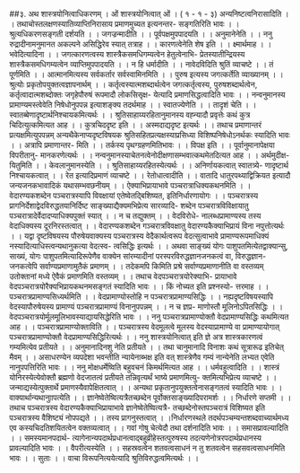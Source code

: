##३. अथ शास्त्रयोनित्वाधिकरणम् । ओं शास्त्रयोनित्वात् ओं । ( १ - १ - ३)
अन्यनिष्टत्वनिरासादिति । । तथाचोस्तलक्षणस्यातिव्याप्तिनिरासाय प्रमाणमुच्यत इत्यनन्तर-
सङ्गतिरिति भावः । । श्रुत्यधिकरणसङ्गती दर्शयति । । जगज्रन्मादीति । । पूर्वपक्षमुपपादयति । ।
अनुमानेनेति । । ननु रुद्रादीनामनुमानत अकल्पने असिद्धिरेव स्यात् तत्राह । । कारणत्वेनेति शेष
इति । । क्ष्मार्थमाह । । भवेदित्यादिना । । जगत्कारणत्वस्य शास्त्रैकसमधिगम्यत्वेन हेतुत्वेनाभि-
प्रेतस्यातीन्द्रियस्य शास्त्रैकसमधिगम्यत्वेन व्याप्तिमुपपादयति । । न हि धर्मादीति । । नावेदविदिति
श्रुतिं व्याचष्टे । । तं पूर्णमिति । । आत्मानमित्यस्य सर्वकर्तार सर्वस्वामिनमिति । । पुरुष इत्यस्य
जगत्कर्तेति व्याख्यानम् । । श्रुत्योः प्रकृतोपयुक्तत्वज्ञापनार्थम् । । कर्तृत्वस्यात्मशब्दार्थत्वेन
जगत्कर्तृत्वस्य, पुरुषशब्दार्थत्वेन, कर्तृत्वादात्मशब्दोक्तः जगृहेपौरुषं रूपमादौ लोकसिसृक्ष-
येत्यादि प्रमाणसिद्धत्वादिति भावः । । नन्वनुमानस्य प्रामाण्यमस्त्वेवेति निषेधोनुपपन्न इत्याशङ्क्य
तदर्थमाह । । स्वातज्येणेति । । तादृशं चेति । । स्वातब्बेणादृष्टार्थनिश्चायकमित्यर्थः । ।
श्रुतिसाहाय्यरहितानुमानस्य वह्न्यादौ प्रवृत्तेः कथं कुत्र चिदित्युत्कमित्यत आह । । कुत्रचिददृष्ट
इति । । अस्मदाद्यदृष्ट इत्यर्थः । । तथाच प्रमाणान्तरं प्रत्यक्षमित्युपपन्नम् अन्यथैकेनाप्यदृष्टविषयक
श्रुतिसहितप्रत्यक्षस्याप्रसिध्या विशिष्पनिषेधोऽनर्थकः स्यादिति भावः । । अत्रापि प्रमाणान्तर-
मिति । । तर्कस्य पृथग्ग्रहणमितिभावः । । विपक्ष इति । । पूर्वानुमानापेक्षया विपरीतानु-
मानकरणेत्यर्थः । । नन्वनुमानस्याचेतनत्वेनोदीक्षणासम्भवात्कथमेतदित्यत आह । । अर्थमुदीक्ष-
यितुमिति । । केवलानुमानस्येति । । श्रुतिसाहाय्यरहितस्येत्यर्थः । । अनिर्णायकत्वात् स्वातत्र्ये-
णादृष्टार्थ निश्चायकत्वात् । । रेत इत्यादिप्रमाणं व्याचष्टे । । रेतोधात्वादीति । । वातादि
धातुरपथ्याद्विक्रियत इत्यादौ जन्यजनकभावादिकं यथासम्भवछनीयम् । । ऐक्याभिप्रायाभावे
पञ्चरात्राधिक्यकथनमिति । । वेदारण्यकशब्देन पञ्चरात्रस्यापि विवक्षायां एतेष्वेतद्बिशिष्यत, इतिनिर्धारणायोगः । । पञ्चरात्रस्य प्रागनिर्देशाद्वेदविरुद्धतयानिर्दिष्ट साङ्ख्याद्यैक्यमभिप्रेत्य सारव्यादि-
शब्देन पञ्चरात्रविविक्षायातु पञ्चरात्रादेर्वेदादप्याधिक्यपुक्तं स्यात् । । न च तद्युक्तम् । । वेदविरोधे-
नालब्धप्रामाण्यस्य तस्य वेदाधिक्यस्य दूरनिरस्तत्वात् । । वेदारण्यकशब्देन गञ्चरात्रविवक्षातु
वेदारण्यकैक्याभिप्रायं विना नपुत्तोत्यर्थः । । यद्वा दृष्टविषयस्य पौरुषेयवाक्यस्य पञ्चरात्रस्य
वेदैकार्थत्वरूप वेदत्सुत्वाभावे प्रामाण्यरूपमाधिक्यं नस्यादित्याधिस्त्वन्यथानुकत्या वेदत्स्व-
त्वसिद्धिः इत्यर्थः । । अथवा साङ्ख्यं योगः पाशुपतमित्येतद्वाक्यान्सु, साख्यं, योगः
पाशुपतमित्यादिरूपेणैव वाक्येन सांरम्यादीनां परस्परविरुद्धज्ञानजनकत्वं वा, विरुद्धज्ञान-
जनकत्वेपि सर्वाण्यप्रमाणामुतैकं प्रमाणम् । । तदेकमपि किमिति प्रश्रे सर्वाण्यप्रमाणानीति वा
वस्तव्यम् उतोक्तानां मध्ये ऐवैकं प्रमाणमिति वस्तव्यम् । । तथाच वेदपञ्चरात्रयोरेक्याभि-
प्रायाभावे वेदपञ्चरात्रयोरैक्यभिप्रायकथनमसङ्गतं स्यादिति भावः । । किं नोच्यत इति प्रश्नस्यो-
त्तरमाह । । पञ्चरात्रप्रामाण्यसिध्यर्थमिति । । वेदप्रामाण्योस्तोहि न पञ्चरात्रप्रामाण्यसिद्धिः । ।
नह्यदृष्टविषयस्यापि वेदस्यापौरुषेयस्य प्रामाण्यं पञ्चरात्रप्रामाण्यं विनानुपपन्नम् । । न च ज्ञप्र-
माणोस्तौ मूलिनोऽपितसिद्धिः । । वेदपञ्चरात्रयोर्मूलमूलिभावस्याद्यायसिद्धेरिति भावः । । ननु
पञ्चरात्रप्रामाण्योक्तौ वेदप्रामाण्यसिद्धिः कथमित्यत आह । । पञ्चरात्रप्रामाण्योक्ताविति । ।
पञ्चरात्रस्य वेदमूलत्वे मूलस्य वेदस्याप्रामाण्ये वा प्रामाण्यायोगात् पञ्चरात्रप्रामाण्योक्तौ
वेदप्रामाण्यसिद्धिरित्यर्थः । । ननु शास्त्रयोनित्वात् इति ज्ञे अत्र शास्त्रकारणत्वं गम्यमित्येव
प्रतीयते । ।
अनुमानादिनशु नेति प्रतीयते । । तथा चानुमानादि विनाशः कथं सूत्रारूढ इतिचेत् मैवम् । ।
असाधरण्येन व्यपदेशा भवन्तीति न्यायेनाब्भक्ष इति वत् शास्त्रेणैव गम्यं नान्येनेति लभ्यत एवेति
नानुपपत्तिरिति भावः । । ननु मोक्षधर्मेष्विति बहुवचनं किमर्थमित्यत आह । । धर्मवहुत्वादिति । ।
शास्त्रं योनिरस्येत्येवोक्तौ ब्रह्मणो वेदजातत्वं प्रतीयते तन्निवृत्यर्थं भाष्ये प्रमाणमित्यु-
क्तमित्यभिप्रेत्य व्याचष्टे । ।
जन्माद्यस्येत्पुक्तार्थे प्रमाणस्यैवापेक्षितत्वात् । । अन्यथा प्रकृतानुपयुक्तत्वेनासङ्गतत्वं स्यादिति
भावः । । वाक्यार्थान्यथानुाापत्येति । । ज्ञानेष्वेतेष्वित्यत्रैतच्छब्देन पूर्वोक्तसाङ्ख्यादिपरामर्शः । ।
निर्धारणे सप्तमी । । तथाच पञ्चरात्रस्य वेदारण्यकैक्याभिप्रायाभावे ज्ञानेष्वेतेष्वित्यत्रै-
तच्छब्देनोस्तपञ्चरात्रं विशिष्यत इति पञ्चरात्रस्य वैशिष्ट्यं नोपपद्यते । । तस्य प्रागनुस्तत्वात् । ।निर्धारणस्थले तदर्थपञ्चम्यन्तशब्दवाच्यार्थमध्य एव कस्यचिदतिशयितत्वेन वक्तव्यत्वात् । । गवां
गोषु चेत्येदौ तथा दर्शनादिति भावः । । समासप्रावल्यादिति । । समस्यमानपदार्थ-
त्यागेनान्यपदार्थप्रधानत्वाद्बहुव्रीहेस्तत्पुरुषस्य तदत्यणेनोत्ररपदार्थप्रधानस्य प्रावल्यादिति भावः
। । वैपरीत्यस्येति । । सहस्रवत्वेन शतवत्वसाधनं न तु शतवत्वेन सहसवत्वसाधनमिति भावः । ।
सुताः । । वाचा विरूपनित्ययेत्यादि श्रुतिविरुद्धत्वमित्यर्थः । ।
 